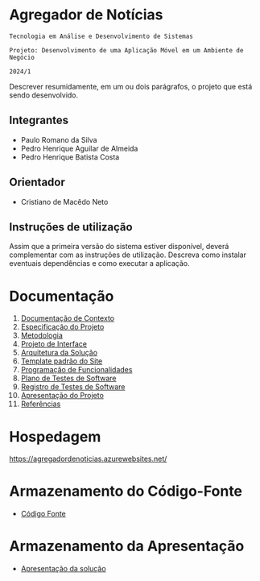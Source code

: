 # Agregador de Notícias

`Tecnologia em Análise e Desenvolvimento de Sistemas`

`Projeto: Desenvolvimento de uma Aplicação Móvel em um Ambiente de Negócio`

`2024/1`

Descrever resumidamente, em um ou dois parágrafos, o projeto que está sendo desenvolvido.

## Integrantes

- Paulo Romano da Silva
- Pedro Henrique Aguilar de Almeida
- Pedro Henrique Batista Costa

## Orientador

- Cristiano de Macêdo Neto

## Instruções de utilização

Assim que a primeira versão do sistema estiver disponível, deverá complementar com as instruções de utilização. Descreva como instalar eventuais dependências e como executar a aplicação.

# Documentação

<ol>
<li><a href="doc/01-Documentação de Contexto.md"> Documentação de Contexto</a></li>
<li><a href="doc/02-Especificação do Projeto.md"> Especificação do Projeto</a></li>
<li><a href="doc/03-Metodologia.md"> Metodologia</a></li>
<li><a href="doc/04-Projeto de Interface.md"> Projeto de Interface</a></li>
<li><a href="doc/05-Arquitetura da Solução.md"> Arquitetura da Solução</a></li>
<li><a href="doc/06-Template padrão do Site.md"> Template padrão do Site</a></li>
<li><a href="doc/07-Programação de Funcionalidades.md"> Programação de Funcionalidades</a></li>
<li><a href="doc/08-Plano de Testes de Software.md"> Plano de Testes de Software</a></li>
<li><a href="doc/09-Registro de Testes de Software.md"> Registro de Testes de Software</a></li>
<li><a href="doc/10-Apresentação do Projeto.md"> Apresentação do Projeto</a></li>
<li><a href="doc/11-Referências.md"> Referências</a></li>
</ol>

# Hospedagem

https://agregadordenoticias.azurewebsites.net/

# Armazenamento do Código-Fonte

- <a href="src/README.md">Código Fonte</a>

# Armazenamento da Apresentação

- <a href="presentation/README.md">Apresentação da solução</a>
